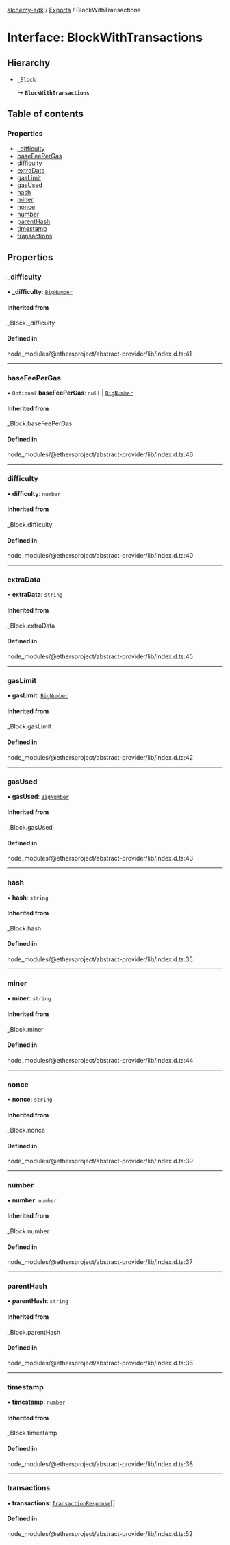 [alchemy-sdk](../README.md) / [Exports](../modules.md) / BlockWithTransactions

# Interface: BlockWithTransactions

## Hierarchy

- `_Block`

  ↳ **`BlockWithTransactions`**

## Table of contents

### Properties

- [\_difficulty](BlockWithTransactions.md#_difficulty)
- [baseFeePerGas](BlockWithTransactions.md#basefeepergas)
- [difficulty](BlockWithTransactions.md#difficulty)
- [extraData](BlockWithTransactions.md#extradata)
- [gasLimit](BlockWithTransactions.md#gaslimit)
- [gasUsed](BlockWithTransactions.md#gasused)
- [hash](BlockWithTransactions.md#hash)
- [miner](BlockWithTransactions.md#miner)
- [nonce](BlockWithTransactions.md#nonce)
- [number](BlockWithTransactions.md#number)
- [parentHash](BlockWithTransactions.md#parenthash)
- [timestamp](BlockWithTransactions.md#timestamp)
- [transactions](BlockWithTransactions.md#transactions)

## Properties

### \_difficulty

• **\_difficulty**: [`BigNumber`](../classes/BigNumber.md)

#### Inherited from

\_Block.\_difficulty

#### Defined in

node_modules/@ethersproject/abstract-provider/lib/index.d.ts:41

___

### baseFeePerGas

• `Optional` **baseFeePerGas**: ``null`` \| [`BigNumber`](../classes/BigNumber.md)

#### Inherited from

\_Block.baseFeePerGas

#### Defined in

node_modules/@ethersproject/abstract-provider/lib/index.d.ts:46

___

### difficulty

• **difficulty**: `number`

#### Inherited from

\_Block.difficulty

#### Defined in

node_modules/@ethersproject/abstract-provider/lib/index.d.ts:40

___

### extraData

• **extraData**: `string`

#### Inherited from

\_Block.extraData

#### Defined in

node_modules/@ethersproject/abstract-provider/lib/index.d.ts:45

___

### gasLimit

• **gasLimit**: [`BigNumber`](../classes/BigNumber.md)

#### Inherited from

\_Block.gasLimit

#### Defined in

node_modules/@ethersproject/abstract-provider/lib/index.d.ts:42

___

### gasUsed

• **gasUsed**: [`BigNumber`](../classes/BigNumber.md)

#### Inherited from

\_Block.gasUsed

#### Defined in

node_modules/@ethersproject/abstract-provider/lib/index.d.ts:43

___

### hash

• **hash**: `string`

#### Inherited from

\_Block.hash

#### Defined in

node_modules/@ethersproject/abstract-provider/lib/index.d.ts:35

___

### miner

• **miner**: `string`

#### Inherited from

\_Block.miner

#### Defined in

node_modules/@ethersproject/abstract-provider/lib/index.d.ts:44

___

### nonce

• **nonce**: `string`

#### Inherited from

\_Block.nonce

#### Defined in

node_modules/@ethersproject/abstract-provider/lib/index.d.ts:39

___

### number

• **number**: `number`

#### Inherited from

\_Block.number

#### Defined in

node_modules/@ethersproject/abstract-provider/lib/index.d.ts:37

___

### parentHash

• **parentHash**: `string`

#### Inherited from

\_Block.parentHash

#### Defined in

node_modules/@ethersproject/abstract-provider/lib/index.d.ts:36

___

### timestamp

• **timestamp**: `number`

#### Inherited from

\_Block.timestamp

#### Defined in

node_modules/@ethersproject/abstract-provider/lib/index.d.ts:38

___

### transactions

• **transactions**: [`TransactionResponse`](TransactionResponse.md)[]

#### Defined in

node_modules/@ethersproject/abstract-provider/lib/index.d.ts:52
